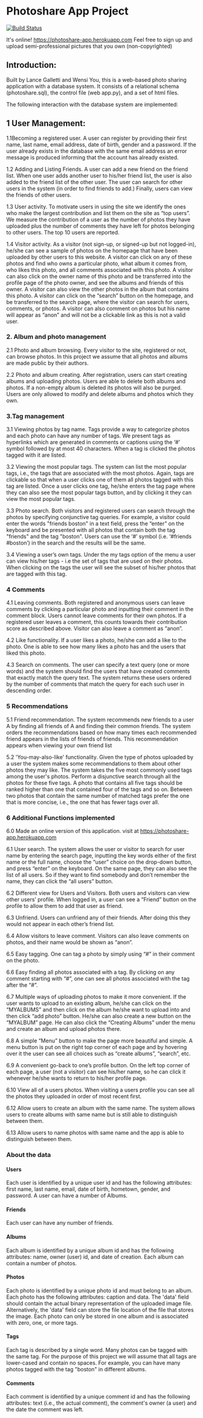 # Photoshare App Project

[![Build Status](https://travis-ci.org/galletti94/Photoshare-App.svg?branch=master)](https://travis-ci.org/galletti94/Photoshare-App)

It's online! https://photoshare-app.herokuapp.com Feel free to sign up and upload semi-professional pictures that you own (non-copyrighted)

## Introduction:


Built by Lance Galletti and Wensi You, this is a web-based photo sharing application with a database system. It consists of a relational schema (photoshare.sql), the control file (web app.py), and a set of html files. 

The following interaction with the database system are implemented: 

## 1 User Management: 

1.1Becoming a registered user. A user can register by providing their first name, last name, email address, date of birth, gender and a password. If the user already exists in the database with the same email address an error message is produced informing that the account has already existed.


1.2 Adding and Listing Friends. A user can add a new friend on the friend list. When one user adds another user to his/her friend list, the user is also added to the friend list of the other user. The user can search for other users in the system (in order to find friends to add.) Finally, users can view the friends of other users.


1.3 User activity. To motivate users in using the site we identify the ones who make the largest contribution and list them on the site as “top users”. We measure the contribution of a user as the number of photos they have uploaded plus the number of comments they have left for photos belonging to other users. The top 10 users are reported. 


1.4 Visitor activity. As a visitor (not sign-up, or signed-up but not logged-in), he/she can see a sample of photos on the homepage that have been uploaded by other users to this website. A visitor can click on any of these photos and find who owns a particular photo, what album it comes from, who likes this photo, and all comments associated with this photo. A visitor can also click on the owner name of this photo and be transferred into the profile page of the photo owner, and see the albums and friends of this owner.  A visitor can also view the other photos in the album that contains this photo. A visitor can click on the “search” button on the homepage, and be transferred to the search page, where the visitor can search for users, comments, or photos. A visitor can also comment on photos but his name will appear as “anon” and will not be a clickable link as this is not a valid user.


### 2. Album and photo management


2.1 Photo and album browsing. Every visitor to the site, registered or not, can browse photos. In this project we assume that all photos and albums are made public by their authors. 


2.2 Photo and album creating. After registration, users can start creating albums and uploading photos. Users are able to delete both albums and photos. If a non-empty album is deleted its photos will also be purged. Users are only allowed to modify and delete albums and photos which they own. 


### 3.Tag management


3.1 Viewing photos by tag name. Tags provide a way to categorize photos and each photo can have any number of tags. We present tags as hyperlinks which are generated in comments or captions using the ‘#’ symbol followed by at most 40 characters. When a tag is clicked the photos tagged with it are listed. 


3.2 Viewing the most popular tags. The system can list the most popular tags, i.e., the tags that are associated with the most photos. Again, tags are clickable so that when a user clicks one of them all photos tagged with this tag are listed. Once a user clicks one tag, he/she enters the tag page where they can also see the most popular tags button, and by clicking it they can view the most popular tags. 


3.3 Photo search. Both visitors and registered users can search through the photos by specifying conjunctive tag queries. For example, a visitor could enter the words "friends boston" in a text field, press the “enter” on the keyboard and be presented with all photos that contain both the tag "friends" and the tag "boston". Users can use the ‘#’ symbol (i.e. ‘#friends #boston’) in the search and the results will be the same.


3.4 Viewing a user’s own tags. Under the my tags option of the menu a user can view his/her tags - i.e the set of tags that are used on their photos. When clicking on the tags the user will see the subset of his/her photos that are tagged with this tag.


### 4 Comments


4.1 Leaving comments. Both registered and anonymous users can leave comments by clicking a particular photo and inputting their comment in the comment block. Users cannot leave comments for their own photos. If a registered user leaves a comment, this counts towards their contribution score as described above. Visitor can also leave a comment as “anon”. 


4.2 Like functionality. If a user likes a photo, he/she can add a like to the photo. One is able to see how many likes a photo has and the users that liked this photo. 


4.3 Search on comments. The user can specify a text query (one or more words) and the system should find the users that have created comments that exactly match the query text. The system returns these users ordered by the number of comments that match the query for each such user in descending order.


### 5 Recommendations


5.1 Friend recommendation. The system recommends new friends to a user A by finding all friends of A and finding their common friends. The system orders the recommendations based on how many times each recommended friend appears in the lists of friends of friends. This recommendation appears when viewing your own friend list


5.2 'You-may-also-like' functionality. Given the type of photos uploaded by a user the system makes some recommendations to them about other photos they may like. The system takes the five most commonly used tags among the user's photos. Perform a disjunctive search through all the photos for these five tags. A photo that contains all five tags should be ranked higher than one that contained four of the tags and so on. Between two photos that contain the same number of matched tags prefer the one that is more concise, i.e., the one that has fewer tags over all.


### 6 Additional Functions implemented


6.0 Made an online version of this application. visit at https://photoshare-app.herokuapp.com


6.1 User search. The system allows the user or visitor to search for user name by entering the search page, inputting the key words either of the first name or the full name, choose the “user” choice on the drop-down button, and press “enter” on the keyboard. On the same page, they can also see the list of all users. So if they want to find somebody and don’t remember the name, they can click the “all users” button.


6.2 Different view for Users and Visitors. Both users and visitors can view other users’ profile. When logged in, a user can see a “Friend” button on the profile to allow them to add that user as friend.


6.3 Unfriend.  Users can unfriend any of their friends. After doing this they would not appear in each other’s friend list.


6.4 Allow visitors to leave comment. Visitors can also leave comments on photos, and their name would be shown as “anon”. 


6.5 Easy tagging. One can tag a photo by simply using “#” in their comment on the photo. 


6.6 Easy finding all photos associated with a tag. By clicking on any comment starting with “#”, one can see all photos associated with the tag after the “#”. 


6.7 Multiple ways of uploading photos to make it more convenient. If the user wants to upload to an existing album, he/she can click on the “MYALBUMS” and then click on the album he/she want to upload into and then click “add photo” button. He/she can also create a new button on the “MYALBUM” page. He can also click the “Creating Albums” under the menu and create an album and upload photos there. 


6.8 A simple “Menu” button to make the page more beautiful and simple. A menu button is put on the right top corner of each page and by hovering over it the user can see all choices such as “create albums”, “search”, etc. 


6.9 A convenient go-back to one’s profile button. On the left top corner of  each page, a user (not a visitor) can see his/her name, so he can click it whenever he/she wants to return to his/her profile page. 


6.10 View all of a users photos. When visiting a users profile you can see all the photos they uploaded in order of most recent first.


6.12 Allow users to create an album with the same name. The system allows users to create albums with same name but is still able to distinguish between them.


6.13 Allow users to name photos with same name and the app is able to distinguish between them. 

### About the data


#### Users 

Each user is identified by a unique user id and has the following attributes: first name, last name, email, date of birth, hometown, gender, and password. A user can have a number of Albums.


#### Friends

Each user can have any number of friends. 

#### Albums 


Each album is identified by a unique album id and has the following attributes: name, owner (user) id, and date of creation. Each album can contain a number of photos. 


#### Photos 


Each photo is identified by a unique photo id and must belong to an album. Each photo has the following attributes: caption and data. The 'data' field should contain the actual binary representation of the uploaded image file. Alternatively, the 'data' field can store the file location of the file that stores the image. Each photo can only be stored in one album and is associated with zero, one, or more tags. 


#### Tags 


Each tag is described by a single word. Many photos can be tagged with the same tag. For the purpose of this project we will assume that all tags are lower-cased and contain no spaces. For example, you can have many photos tagged with the tag "boston" in different albums.



#### Comments 
Each comment is identified by a unique comment id and has the following attributes: text (i.e., the actual comment), the comment's owner (a user) and the date the comment was left. 


